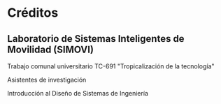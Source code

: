 # Créditos

## Laboratorio de Sistemas Inteligentes de Movilidad (SIMOVI)

Trabajo comunal universitario TC-691 "Tropicalización de la tecnología"

Asistentes de investigación

Introducción al Diseño de Sistemas de Ingeniería

